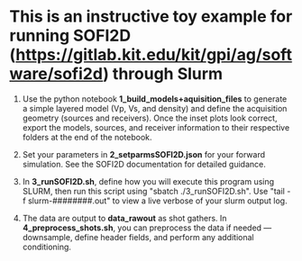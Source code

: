 # This is an instructive toy example for running SOFI2D (https://gitlab.kit.edu/kit/gpi/ag/software/sofi2d) through Slurm

1. Use the python notebook **1_build_models+aquisition_files** to generate a simple layered model (Vp, Vs, and density) and define the acquisition geometry (sources and receivers). Once the inset plots look correct, export the models, sources, and receiver information to their respective folders at the end of the notebook.

2. Set your parameters in **2_setparmsSOFI2D.json** for your forward simulation. See the SOFI2D documentation for detailed guidance.

3. In **3_runSOFI2D.sh**, define how you will execute this program using SLURM, then run this script using "sbatch ./3_runSOFI2D.sh". Use "tail -f slurm-########.out" to view a live verbose of your slurm output log.

4. The data are output to **data_rawout** as shot gathers. In **4_preprocess_shots.sh**, you can preprocess the data if needed — downsample, define header fields, and perform any additional conditioning.
